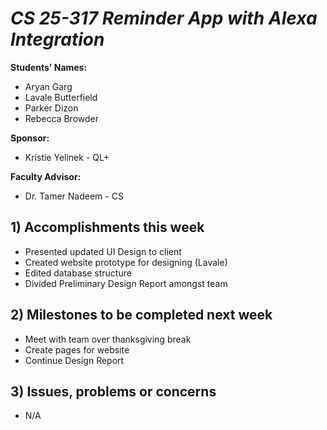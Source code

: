 # *CS 25-317 Reminder App with Alexa Integration*

**Students' Names:**
- Aryan Garg
- Lavale Butterfield
- Parker Dizon
- Rebecca Browder

**Sponsor:**
- Kristie Yelinek - QL+

**Faculty Advisor:**
- Dr. Tamer Nadeem - CS

## 1) Accomplishments this week ##
   - Presented updated UI Design to client 
   - Created website prototype for designing (Lavale)
   - Edited database structure
   - Divided Preliminary Design Report amongst team

## 2) Milestones to be completed next week ##
   - Meet with team over thanksgiving break
   - Create pages for website
   - Continue Design Report

## 3) Issues, problems or concerns ##
   - N/A